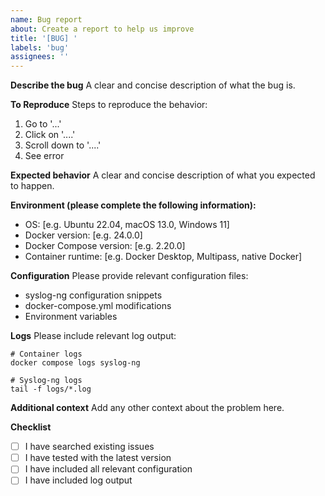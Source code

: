 ```yaml
---
name: Bug report
about: Create a report to help us improve
title: '[BUG] '
labels: 'bug'
assignees: ''
---
```


**Describe the bug**
A clear and concise description of what the bug is.

**To Reproduce**
Steps to reproduce the behavior:
1. Go to '...'
2. Click on '....'
3. Scroll down to '....'
4. See error

**Expected behavior**
A clear and concise description of what you expected to happen.

**Environment (please complete the following information):**
- OS: [e.g. Ubuntu 22.04, macOS 13.0, Windows 11]
- Docker version: [e.g. 24.0.0]
- Docker Compose version: [e.g. 2.20.0]
- Container runtime: [e.g. Docker Desktop, Multipass, native Docker]

**Configuration**
Please provide relevant configuration files:
- syslog-ng configuration snippets
- docker-compose.yml modifications
- Environment variables

**Logs**
Please include relevant log output:
```
# Container logs
docker compose logs syslog-ng

# Syslog-ng logs
tail -f logs/*.log
```

**Additional context**
Add any other context about the problem here.

**Checklist**
- [ ] I have searched existing issues
- [ ] I have tested with the latest version
- [ ] I have included all relevant configuration
- [ ] I have included log output
